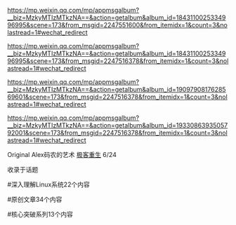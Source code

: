 https://mp.weixin.qq.com/mp/appmsgalbum?__biz=MzkyMTIzMTkzNA==&action=getalbum&album_id=1843110025334996995&scene=173&from_msgid=2247551600&from_itemidx=1&count=3&nolastread=1#wechat_redirect



https://mp.weixin.qq.com/mp/appmsgalbum?__biz=MzkyMTIzMTkzNA==&action=getalbum&album_id=1843110025334996995&scene=173&from_msgid=2247516378&from_itemidx=1&count=3&nolastread=1#wechat_redirect



https://mp.weixin.qq.com/mp/appmsgalbum?__biz=MzkyMTIzMTkzNA==&action=getalbum&album_id=1909790817628569601&scene=173&from_msgid=2247516378&from_itemidx=1&count=3&nolastread=1#wechat_redirect



https://mp.weixin.qq.com/mp/appmsgalbum?__biz=MzkyMTIzMTkzNA==&action=getalbum&album_id=1933086393505792001&scene=173&from_msgid=2247516378&from_itemidx=1&count=3&nolastread=1#wechat_redirect



Original Alex码农的艺术 [极客重生](https://mp.weixin.qq.com/javascript:void(0);) 6/24

收录于话题

\#深入理解Linux系统22个内容

\#原创文章34个内容

\#核心突破系列13个内容

